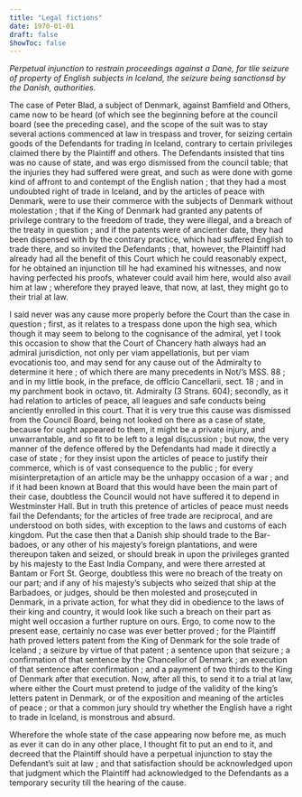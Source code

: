 ```yaml
---
title: "Legal fictions"
date: 1970-01-01
draft: false
ShowToc: false
---
```

*Perpetual injunction to restrain proceedings against a Dane, for tlie seizure of property of English subjects in Iceland, the seizure being sanctionsd by the Danish, authorities.*

The case of Peter Blad, a subject of Denmark, against Bamfield and Others, came now to be heard (of which see the beginning before at the council board (see the preceding case), and the scope of the suit was to stay several actions commenced at law in trespass and trover, for seizing certain goods of the Defendants for trading in Iceland, contrary to certain privileges claimed there by the Plaintiff and others. The Defendants insisted that tins was no cause of state, and was ergo dismissed from the council table; that the injuries they had suffered were great, and such as were done with gome kind of affront to and contempt of the English nation ; that they had a most undoubted right of trade in Iceland, and by the articles of peace with Denmark, were to use their commerce with the subjects of Denmark without molestation ; that if the King of Denmark had granted any patents of privilege contrary to the freedom of trade, they were illegal, and a breach of the treaty in question ; and if the patents were of ancienter date, they had been dispensed with by the contrary practice, which had suffered English to trade there, and so invited the Defendants ; that, however, the Plaintiff had already had all the benefit of this Court which he could reasonably expect, for he obtained an injunction till he had examined his witnesses, and now having perfected his proofs, whatever could avail him here, would also avail him at law ; wherefore they prayed leave, that now, at last, they might go to their trial at law.

I said never was any cause more properly before the Court than the case in question ; first, as it relates to a trespass done upon the high sea, which though it may seem to belong to the cognisance of the admiral, yet I took this occasion to show that the Court of Chancery hath always had an admiral jurisdiction, not only per viam appellationis, but per viam evocationis too, and may send for any cause out of the Admiralty to determine it here ; of which there are many precedents in Not/’s MSS. 88 ; and in my little book, in the preface, de offlcio Cancellarii, sect. 18 ; and in my parchment book in octavo, tit. Admiralty (3 Strans. 604); secondly, as it had relation to articles of peace, all leagues and safe conducts being anciently enrolled in this court. That it is very true this cause was dismissed from the Council Board, being not looked on there as a case of state, because for ought appeared to them, it might be a private injury, and unwarrantable, and so fit to be left to a legal dis¡cussion ; but now, the very manner of the defence offered by the Defendants had made it directly a case of state ; for they insist upon the articles of peace to justify their commerce, which is of vast consequence to the public ; for every misinterpreta¡tion of an article may be the unhappy occasion of a war ; and if it had been known at Board that this would have been the main part of their case, doubtless the Council would not have suffered it to depend in Westminster Hall. But in truth this pretence of articles of peace must needs fail the Defendants; for the articles of free trade are reciprocal, and are understood on both sides, with exception to the laws and customs of each kingdom. Put the case then that a Danish ship should trade to the Bar-badoes, or any other of his majesty’s foreign plantations, and were thereupon taken and seized, or should break in upon the privileges granted by his majesty to the East India Company, and were there arrested at Bantam or Fort St. George, doubtless this were no breach of the treaty on our part; and if any of his majesty’s subjects who seized that ship at the Barbadoes, or judges, should be then molested and prose¡cuted in Denmark, in a private action, for what they did in obedience to the laws of their king and country, it would look like such a breach on their part as might well occasion a further rupture on ours. Ergo, to come now to the present ease, certainly no case was ever better proved ; for the Plaintiff hath proved letters patent from the King of Denmark for the sole trade of Iceland ; a seizure by virtue of that patent ; a sentence upon that seizure ; a confirmation of that sentence by the Chancellor of Denmark ; an execution of that sentence after confirmation ; and a payment of two thirds to the King of Denmark after that execution. Now, after all this, to send it to a trial at law, where either the Court must pretend to judge of the validity of the king’s letters patent in Denmark, or of the exposition and meaning of the articles of peace ; or that a common jury should try whether the English have a right to trade in Iceland, is monstrous and absurd.

Wherefore the whole state of the case appearing now before me, as much as ever it can do in any other place, I thought fit to put an end to it, and decreed that the Plaintiff should have a perpetual injunction to stay the Defendant’s suit at law ; and that satisfaction should be acknowledged upon that judgment which the Plaintiff had acknowledged to the Defendants as a temporary security till the hearing of the cause.